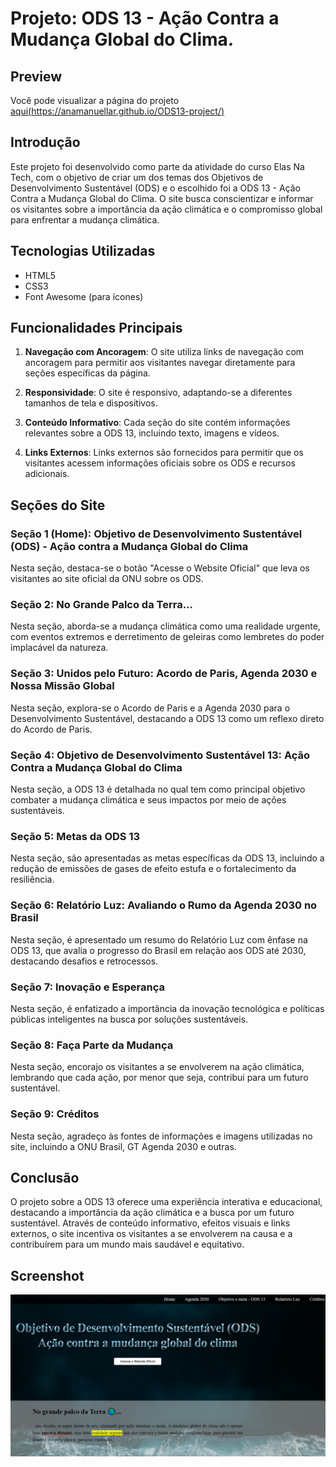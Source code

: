 
# Projeto: ODS 13 - Ação Contra a Mudança Global do Clima. 


## Preview

Você pode visualizar a página do projeto [aqui(https://anamanuellar.github.io/ODS13-project/)](https://anamanuellar.github.io/ODS13-project/)


## Introdução

Este projeto foi desenvolvido como parte da atividade do curso Elas Na Tech, com o objetivo de criar um dos temas dos Objetivos de Desenvolvimento Sustentável (ODS) e o escolhido foi a ODS 13 - Ação Contra a Mudança Global do Clima. O site busca conscientizar e informar os visitantes sobre a importância da ação climática e o compromisso global para enfrentar a mudança climática.

## Tecnologias Utilizadas

- HTML5
- CSS3
- Font Awesome (para ícones)

## Funcionalidades Principais

1. **Navegação com Ancoragem**: O site utiliza links de navegação com ancoragem para permitir aos visitantes navegar diretamente para seções específicas da página.

2. **Responsividade**: O site é responsivo, adaptando-se a diferentes tamanhos de tela e dispositivos.

3. **Conteúdo Informativo**: Cada seção do site contém informações relevantes sobre a ODS 13, incluindo texto, imagens e vídeos.

4. **Links Externos**: Links externos são fornecidos para permitir que os visitantes acessem informações oficiais sobre os ODS e recursos adicionais.

## Seções do Site

### Seção 1 (Home): Objetivo de Desenvolvimento Sustentável (ODS) - Ação contra a Mudança Global do Clima

Nesta seção, destaca-se o botão "Acesse o Website Oficial" que leva os visitantes ao site oficial da ONU sobre os ODS.

### Seção 2: No Grande Palco da Terra...

Nesta seção, aborda-se a mudança climática como uma realidade urgente, com eventos extremos e derretimento de geleiras como lembretes do poder implacável da natureza.

### Seção 3: Unidos pelo Futuro: Acordo de Paris, Agenda 2030 e Nossa Missão Global

Nesta seção, explora-se o Acordo de Paris e a Agenda 2030 para o Desenvolvimento Sustentável, destacando a ODS 13 como um reflexo direto do Acordo de Paris.

### Seção 4: Objetivo de Desenvolvimento Sustentável 13: Ação Contra a Mudança Global do Clima

Nesta seção, a ODS 13 é detalhada no qual tem como principal objetivo combater a mudança climática e seus impactos por meio de ações sustentáveis.

### Seção 5: Metas da ODS 13

Nesta seção, são apresentadas as metas específicas da ODS 13, incluindo a redução de emissões de gases de efeito estufa e o fortalecimento da resiliência.

### Seção 6: Relatório Luz: Avaliando o Rumo da Agenda 2030 no Brasil

Nesta seção, é apresentado um resumo do Relatório Luz com ênfase na ODS 13, que avalia o progresso do Brasil em relação aos ODS até 2030, destacando desafios e retrocessos.

### Seção 7: Inovação e Esperança

Nesta seção, é enfatizado a importância da inovação tecnológica e políticas públicas inteligentes na busca por soluções sustentáveis.

### Seção 8: Faça Parte da Mudança

Nesta seção, encorajo os visitantes a se envolverem na ação climática, lembrando que cada ação, por menor que seja, contribui para um futuro sustentável.

### Seção 9: Créditos
Nesta seção, agradeço às fontes de informações e imagens utilizadas no site, incluindo a ONU Brasil, GT Agenda 2030 e outras.

## Conclusão

O projeto sobre a ODS 13 oferece uma experiência interativa e educacional, destacando a importância da ação climática e a busca por um futuro sustentável. Através de conteúdo informativo, efeitos visuais e links externos, o site incentiva os visitantes a se envolverem na causa e a contribuírem para um mundo mais saudável e equitativo.

## Screenshot

![Page Screenshot](https://github.com/anamanuellar/ODS13-project/blob/main/assets/img/screenshot.jpg)


